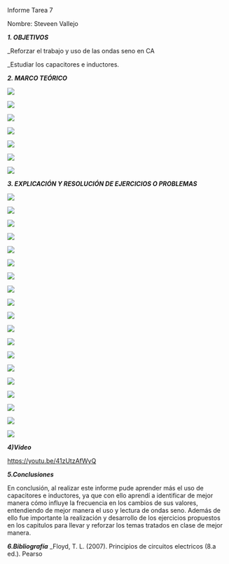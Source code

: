 Informe Tarea 7

Nombre: Steveen Vallejo

***1. OBJETIVOS***


_Reforzar el trabajo y uso de las ondas seno en CA

_Estudiar los capacitores e inductores.

***2. MARCO TEÓRICO*** 

![](https://github.com/smvaca2/informe-tarea-7/blob/4cea640ee91ecad6c5766eb82b962a006d015819/1.PNG)

![](https://github.com/smvaca2/informe-tarea-7/blob/4cea640ee91ecad6c5766eb82b962a006d015819/2.PNG)

![](https://github.com/smvaca2/informe-tarea-7/blob/4cea640ee91ecad6c5766eb82b962a006d015819/3.PNG)

![](https://github.com/smvaca2/informe-tarea-7/blob/4cea640ee91ecad6c5766eb82b962a006d015819/4.PNG)

![](https://github.com/smvaca2/informe-tarea-7/blob/4cea640ee91ecad6c5766eb82b962a006d015819/5.PNG)

![](https://github.com/smvaca2/informe-tarea-7/blob/4cea640ee91ecad6c5766eb82b962a006d015819/6.PNG)

![](https://github.com/smvaca2/informe-tarea-7/blob/4cea640ee91ecad6c5766eb82b962a006d015819/1.PNG)

***3. EXPLICACIÓN Y RESOLUCIÓN DE EJERCICIOS O PROBLEMAS***

![](https://github.com/smvaca2/informe-tarea-7/blob/2b9fbc2ba6403e5a138fc824e089306b6e5cd996/e1.PNG)

![](https://github.com/smvaca2/informe-tarea-7/blob/2b9fbc2ba6403e5a138fc824e089306b6e5cd996/e2.PNG)

![](https://github.com/smvaca2/informe-tarea-7/blob/2b9fbc2ba6403e5a138fc824e089306b6e5cd996/e3.PNG)

![](https://github.com/smvaca2/informe-tarea-7/blob/2b9fbc2ba6403e5a138fc824e089306b6e5cd996/e4.PNG)

![](https://github.com/smvaca2/informe-tarea-7/blob/2b9fbc2ba6403e5a138fc824e089306b6e5cd996/e5.PNG)

![](https://github.com/smvaca2/informe-tarea-7/blob/2b9fbc2ba6403e5a138fc824e089306b6e5cd996/e6.PNG)

![](https://github.com/smvaca2/informe-tarea-7/blob/2b9fbc2ba6403e5a138fc824e089306b6e5cd996/e7.PNG)

![](https://github.com/smvaca2/informe-tarea-7/blob/2b9fbc2ba6403e5a138fc824e089306b6e5cd996/e8.PNG)

![](https://github.com/smvaca2/informe-tarea-7/blob/2b9fbc2ba6403e5a138fc824e089306b6e5cd996/e9.PNG)

![](https://github.com/smvaca2/informe-tarea-7/blob/fabef336729a2626902b39e5fc93b52c2aafaddb/e10.PNG)

![](https://github.com/smvaca2/informe-tarea-7/blob/fabef336729a2626902b39e5fc93b52c2aafaddb/e11.PNG)

![](https://github.com/smvaca2/informe-tarea-7/blob/fabef336729a2626902b39e5fc93b52c2aafaddb/e12.PNG)

![](https://github.com/smvaca2/informe-tarea-7/blob/fabef336729a2626902b39e5fc93b52c2aafaddb/e13.PNG)

![](https://github.com/smvaca2/informe-tarea-7/blob/fabef336729a2626902b39e5fc93b52c2aafaddb/e14.PNG)

![](https://github.com/smvaca2/informe-tarea-7/blob/fabef336729a2626902b39e5fc93b52c2aafaddb/e15.PNG)

![](https://github.com/smvaca2/informe-tarea-7/blob/fabef336729a2626902b39e5fc93b52c2aafaddb/e16.PNG)

![](https://github.com/smvaca2/informe-tarea-7/blob/fabef336729a2626902b39e5fc93b52c2aafaddb/e17.PNG)

![](https://github.com/smvaca2/informe-tarea-7/blob/fabef336729a2626902b39e5fc93b52c2aafaddb/e18.PNG)

![](https://github.com/smvaca2/informe-tarea-7/blob/fabef336729a2626902b39e5fc93b52c2aafaddb/e19.PNG)

***4)Video***

https://youtu.be/41zUtzAfWyQ

***5.Conclusiones***

En conclusión, al realizar este informe pude aprender más el uso de capacitores e inductores, ya que con ello aprendí a identificar de mejor manera cómo influye la frecuencia en los cambios de sus valores, entendiendo de mejor manera el uso y lectura de ondas seno. Además de ello fue importante la realización y desarrollo de los ejercicios propuestos en los capitulos para llevar y reforzar los temas tratados en clase de mejor manera.

***6.Bibliografía***
_Floyd, T. L. (2007). Principios de circuitos electricos (8.a ed.). Pearso
